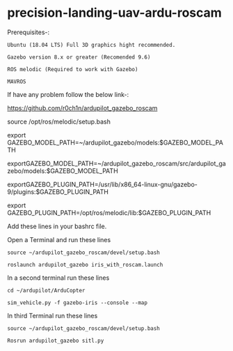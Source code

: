 # precision-landing-uav-ardu-roscam

Prerequisites-:  

    Ubuntu (18.04 LTS) Full 3D graphics hight recommended. 

    Gazebo version 8.x or greater (Recomended 9.6) 

    ROS melodic (Required to work with Gazebo) 

    MAVROS 

If have any problem follow the below link-:  

https://github.com/r0ch1n/ardupilot_gazebo_roscam 

 

source /opt/ros/melodic/setup.bash 

 

export GAZEBO_MODEL_PATH=~/ardupilot_gazebo/models:$GAZEBO_MODEL_PATH 

exportGAZEBO_MODEL_PATH=~/ardupilot_gazebo_roscam/src/ardupilot_gazebo/models:$GAZEBO_MODEL_PATH 

exportGAZEBO_PLUGIN_PATH=/usr/lib/x86_64-linux-gnu/gazebo-9/plugins:$GAZEBO_PLUGIN_PATH  

export GAZEBO_PLUGIN_PATH=/opt/ros/melodic/lib:$GAZEBO_PLUGIN_PATH 

 

 

Add these lines in your bashrc file.  

 

Open a Terminal and run these lines 

 

    source ~/ardupilot_gazebo_roscam/devel/setup.bash 

    roslaunch ardupilot_gazebo iris_with_roscam.launch 

 

In a second terminal run these lines 

 

    cd ~/ardupilot/ArduCopter 
 
    sim_vehicle.py -f gazebo-iris --console --map 

 

In third Terminal run these lines  

 

    source ~/ardupilot_gazebo_roscam/devel/setup.bash 

    Rosrun ardupilot_gazebo sitl.py 
